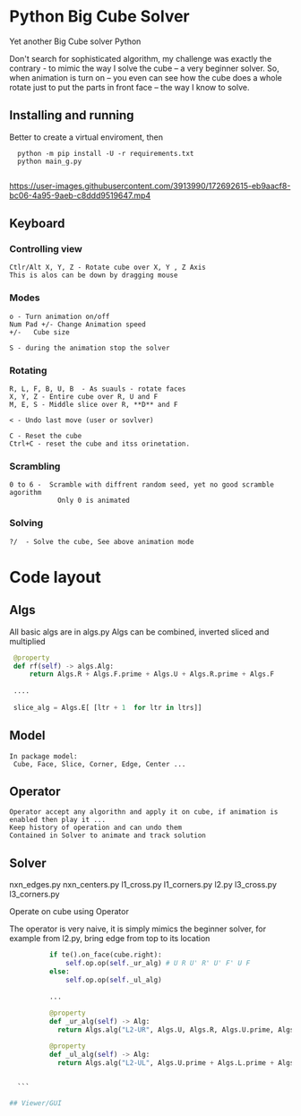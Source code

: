 # Python Big Cube Solver
Yet another Big Cube solver
Python

  Don't search for sophisticated algorithm, my challenge was exactly the contrary - to mimic the way I solve the cube – a very beginner solver. So, when animation is turn on – you even can see how the cube does a whole rotate just to put the parts in front face – the way I know to solve.
  
  

## Installing and running



  Better to create a virtual enviroment, then
```  
  python -m pip install -U -r requirements.txt
  python main_g.py
  
```

https://user-images.githubusercontent.com/3913990/172692615-eb9aacf8-bc06-4a95-9aeb-c8ddd9519647.mp4



## Keyboard


### Controlling view 
    Ctlr/Alt X, Y, Z - Rotate cube over X, Y , Z Axis
    This is alos can be down by dragging mouse
### Modes
    o - Turn animation on/off
    Num Pad +/- Change Animation speed
    +/-   Cube size

    S - during the animation stop the solver

### Rotating
    R, L, F, B, U, B  - As suauls - rotate faces
    X, Y, Z - Entire cube over R, U and F 
    M, E, S - Middle slice over R, **D** and F

    < - Undo last move (user or sovlver)

    C - Reset the cube
    Ctrl+C - reset the cube and itss orinetation.

### Scrambling 

    0 to 6 -  Scramble with diffrent random seed, yet no good scramble agorithm
                Only 0 is animated 


### Solving

    ?/  - Solve the cube, See above animation mode


# Code layout

## Algs
   All basic algs are in algs.py
   Algs can be combined, inverted sliced and multiplied
   ```python
    @property
    def rf(self) -> algs.Alg:
        return Algs.R + Algs.F.prime + Algs.U + Algs.R.prime + Algs.F
        
    ....
    
    slice_alg = Algs.E[ [ltr + 1  for ltr in ltrs]]
   ```

## Model
    In package model:
     Cube, Face, Slice, Corner, Edge, Center ...

## Operator
    Operator accept any algorithn and apply it on cube, if animation is enabled then play it ...
    Keep history of operation and can undo them
    Contained in Solver to animate and track solution
## Solver
  nxn_edges.py
  nxn_centers.py
  l1_cross.py
  l1_corners.py
  l2.py 
  l3_cross.py
  l3_corners.py
    
  Operate on cube using Operator
    
  The operator is very naive, it is simply mimics the beginner solver, for example from l2.py, bring edge from top to its location
  ```python
            if te().on_face(cube.right):
                self.op.op(self._ur_alg) # U R U' R' U' F' U F 
            else:
                self.op.op(self._ul_alg)
                
            ...
            
            @property
            def _ur_alg(self) -> Alg:
              return Algs.alg("L2-UR", Algs.U, Algs.R, Algs.U.prime, Algs.R.prime, Algs.U.prime, Algs.F.prime, Algs.U, Algs.F)

            @property
            def _ul_alg(self) -> Alg:
              return Algs.alg("L2-UL", Algs.U.prime + Algs.L.prime + Algs.U + Algs.L + Algs.U + Algs.F + Algs.U.prime + Algs.F.prime)


    ```
   
## Viewer/GUI
